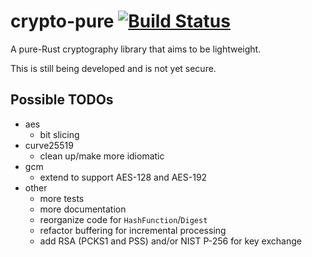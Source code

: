 # crypto-pure  [![Build Status](https://travis-ci.org/tbarrella/crypto-pure.svg?branch=master)](https://travis-ci.org/tbarrella/crypto-pure)

A pure-Rust cryptography library that aims to be lightweight.

This is still being developed and is not yet secure.

## Possible TODOs
* aes
  * bit slicing
* curve25519
  * clean up/make more idiomatic
* gcm
  * extend to support AES-128 and AES-192
* other
  * more tests
  * more documentation
  * reorganize code for `HashFunction`/`Digest`
  * refactor buffering for incremental processing
  * add RSA (PCKS1 and PSS) and/or NIST P-256 for key exchange
